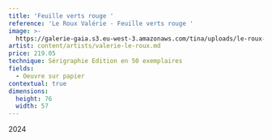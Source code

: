 ```yaml
---
title: 'Feuille verts rouge '
reference: 'Le Roux Valérie - Feuille verts rouge '
image: >-
  https://galerie-gaia.s3.eu-west-3.amazonaws.com/tina/uploads/le-roux-valerie/IMG_3474.jpg
artist: content/artists/valerie-le-roux.md
price: 219.05
technique: Sérigraphie Edition en 50 exemplaires
fields:
  - Oeuvre sur papier
contextual: true
dimensions:
  height: 76
  width: 57
---
```


2024
